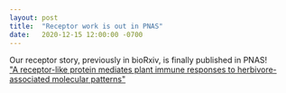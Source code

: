 ```yaml
---
layout: post
title:  "Receptor work is out in PNAS"
date:   2020-12-15 12:00:00 -0700
---
```

Our receptor story, previously in bioRxiv, is finally published in PNAS!  
<a href="https://www.pnas.org/content/117/49/31510">"A receptor-like protein mediates plant immune responses to herbivore-associated molecular patterns"</a>
<img src="/images/2020-01.png" class="img-responsive" alt="">